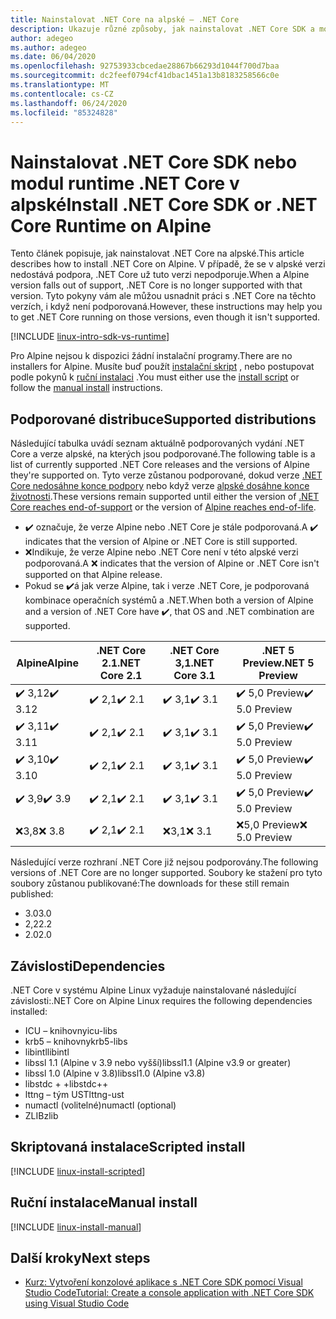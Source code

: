 ```yaml
---
title: Nainstalovat .NET Core na alpské – .NET Core
description: Ukazuje různé způsoby, jak nainstalovat .NET Core SDK a modul runtime .NET Core v alpské.
author: adegeo
ms.author: adegeo
ms.date: 06/04/2020
ms.openlocfilehash: 92753933cbcedae28867b66293d1044f700d7baa
ms.sourcegitcommit: dc2feef0794cf41dbac1451a13b8183258566c0e
ms.translationtype: MT
ms.contentlocale: cs-CZ
ms.lasthandoff: 06/24/2020
ms.locfileid: "85324828"
---
```

# <a name="install-net-core-sdk-or-net-core-runtime-on-alpine"></a><span data-ttu-id="736b8-103">Nainstalovat .NET Core SDK nebo modul runtime .NET Core v alpské</span><span class="sxs-lookup"><span data-stu-id="736b8-103">Install .NET Core SDK or .NET Core Runtime on Alpine</span></span>

<span data-ttu-id="736b8-104">Tento článek popisuje, jak nainstalovat .NET Core na alpské.</span><span class="sxs-lookup"><span data-stu-id="736b8-104">This article describes how to install .NET Core on Alpine.</span></span> <span data-ttu-id="736b8-105">V případě, že se v alpské verzi nedostává podpora, .NET Core už tuto verzi nepodporuje.</span><span class="sxs-lookup"><span data-stu-id="736b8-105">When a Alpine version falls out of support, .NET Core is no longer supported with that version.</span></span> <span data-ttu-id="736b8-106">Tyto pokyny vám ale můžou usnadnit práci s .NET Core na těchto verzích, i když není podporovaná.</span><span class="sxs-lookup"><span data-stu-id="736b8-106">However, these instructions may help you to get .NET Core running on those versions, even though it isn't supported.</span></span>

[!INCLUDE [linux-intro-sdk-vs-runtime](includes/linux-intro-sdk-vs-runtime.md)]

<span data-ttu-id="736b8-107">Pro Alpine nejsou k dispozici žádní instalační programy.</span><span class="sxs-lookup"><span data-stu-id="736b8-107">There are no installers for Alpine.</span></span> <span data-ttu-id="736b8-108">Musíte buď použít [instalační skript](#scripted-install) , nebo postupovat podle pokynů k [ruční instalaci](#manual-install) .</span><span class="sxs-lookup"><span data-stu-id="736b8-108">You must either use the [install script](#scripted-install) or follow the [manual install](#manual-install) instructions.</span></span>

## <a name="supported-distributions"></a><span data-ttu-id="736b8-109">Podporované distribuce</span><span class="sxs-lookup"><span data-stu-id="736b8-109">Supported distributions</span></span>

<span data-ttu-id="736b8-110">Následující tabulka uvádí seznam aktuálně podporovaných vydání .NET Core a verze alpské, na kterých jsou podporované.</span><span class="sxs-lookup"><span data-stu-id="736b8-110">The following table is a list of currently supported .NET Core releases and the versions of Alpine they're supported on.</span></span> <span data-ttu-id="736b8-111">Tyto verze zůstanou podporované, dokud verze [.NET Core nedosáhne konce podpory](https://dotnet.microsoft.com/platform/support/policy/dotnet-core) nebo když verze [alpské dosáhne konce životnosti](https://wiki.alpinelinux.org/wiki/Alpine_Linux:Releases).</span><span class="sxs-lookup"><span data-stu-id="736b8-111">These versions remain supported until either the version of [.NET Core reaches end-of-support](https://dotnet.microsoft.com/platform/support/policy/dotnet-core) or the version of [Alpine reaches end-of-life](https://wiki.alpinelinux.org/wiki/Alpine_Linux:Releases).</span></span>

- <span data-ttu-id="736b8-112">✔️ označuje, že verze Alpine nebo .NET Core je stále podporovaná.</span><span class="sxs-lookup"><span data-stu-id="736b8-112">A ✔️ indicates that the version of Alpine or .NET Core is still supported.</span></span>
- <span data-ttu-id="736b8-113">❌Indikuje, že verze Alpine nebo .NET Core není v této alpské verzi podporovaná.</span><span class="sxs-lookup"><span data-stu-id="736b8-113">A ❌ indicates that the version of Alpine or .NET Core isn't supported on that Alpine release.</span></span>
- <span data-ttu-id="736b8-114">Pokud se ✔️á jak verze Alpine, tak i verze .NET Core, je podporovaná kombinace operačních systémů a .NET.</span><span class="sxs-lookup"><span data-stu-id="736b8-114">When both a version of Alpine and a version of .NET Core have ✔️, that OS and .NET combination are supported.</span></span>

| <span data-ttu-id="736b8-115">Alpine</span><span class="sxs-lookup"><span data-stu-id="736b8-115">Alpine</span></span>                   | <span data-ttu-id="736b8-116">.NET Core 2.1</span><span class="sxs-lookup"><span data-stu-id="736b8-116">.NET Core 2.1</span></span> | <span data-ttu-id="736b8-117">.NET Core 3,1</span><span class="sxs-lookup"><span data-stu-id="736b8-117">.NET Core 3.1</span></span> | <span data-ttu-id="736b8-118">.NET 5 Preview</span><span class="sxs-lookup"><span data-stu-id="736b8-118">.NET 5 Preview</span></span> |
|--------------------------|---------------|---------------|----------------|
| <span data-ttu-id="736b8-119">✔️ 3,12</span><span class="sxs-lookup"><span data-stu-id="736b8-119">✔️ 3.12</span></span>  | <span data-ttu-id="736b8-120">✔️ 2,1</span><span class="sxs-lookup"><span data-stu-id="736b8-120">✔️ 2.1</span></span>        | <span data-ttu-id="736b8-121">✔️ 3,1</span><span class="sxs-lookup"><span data-stu-id="736b8-121">✔️ 3.1</span></span>        | <span data-ttu-id="736b8-122">✔️ 5,0 Preview</span><span class="sxs-lookup"><span data-stu-id="736b8-122">✔️ 5.0 Preview</span></span> |
| <span data-ttu-id="736b8-123">✔️ 3,11</span><span class="sxs-lookup"><span data-stu-id="736b8-123">✔️ 3.11</span></span>  | <span data-ttu-id="736b8-124">✔️ 2,1</span><span class="sxs-lookup"><span data-stu-id="736b8-124">✔️ 2.1</span></span>        | <span data-ttu-id="736b8-125">✔️ 3,1</span><span class="sxs-lookup"><span data-stu-id="736b8-125">✔️ 3.1</span></span>        | <span data-ttu-id="736b8-126">✔️ 5,0 Preview</span><span class="sxs-lookup"><span data-stu-id="736b8-126">✔️ 5.0 Preview</span></span> |
| <span data-ttu-id="736b8-127">✔️ 3,10</span><span class="sxs-lookup"><span data-stu-id="736b8-127">✔️ 3.10</span></span>  | <span data-ttu-id="736b8-128">✔️ 2,1</span><span class="sxs-lookup"><span data-stu-id="736b8-128">✔️ 2.1</span></span>        | <span data-ttu-id="736b8-129">✔️ 3,1</span><span class="sxs-lookup"><span data-stu-id="736b8-129">✔️ 3.1</span></span>        | <span data-ttu-id="736b8-130">✔️ 5,0 Preview</span><span class="sxs-lookup"><span data-stu-id="736b8-130">✔️ 5.0 Preview</span></span> |
| <span data-ttu-id="736b8-131">✔️ 3,9</span><span class="sxs-lookup"><span data-stu-id="736b8-131">✔️ 3.9</span></span>   | <span data-ttu-id="736b8-132">✔️ 2,1</span><span class="sxs-lookup"><span data-stu-id="736b8-132">✔️ 2.1</span></span>        | <span data-ttu-id="736b8-133">✔️ 3,1</span><span class="sxs-lookup"><span data-stu-id="736b8-133">✔️ 3.1</span></span>        | <span data-ttu-id="736b8-134">✔️ 5,0 Preview</span><span class="sxs-lookup"><span data-stu-id="736b8-134">✔️ 5.0 Preview</span></span> |
| <span data-ttu-id="736b8-135">❌3,8</span><span class="sxs-lookup"><span data-stu-id="736b8-135">❌ 3.8</span></span>   | <span data-ttu-id="736b8-136">✔️ 2,1</span><span class="sxs-lookup"><span data-stu-id="736b8-136">✔️ 2.1</span></span>        | <span data-ttu-id="736b8-137">❌3,1</span><span class="sxs-lookup"><span data-stu-id="736b8-137">❌ 3.1</span></span>        | <span data-ttu-id="736b8-138">❌5,0 Preview</span><span class="sxs-lookup"><span data-stu-id="736b8-138">❌ 5.0 Preview</span></span> |

<span data-ttu-id="736b8-139">Následující verze rozhraní .NET Core již nejsou podporovány.</span><span class="sxs-lookup"><span data-stu-id="736b8-139">The following versions of .NET Core are no longer supported.</span></span> <span data-ttu-id="736b8-140">Soubory ke stažení pro tyto soubory zůstanou publikované:</span><span class="sxs-lookup"><span data-stu-id="736b8-140">The downloads for these still remain published:</span></span>

- <span data-ttu-id="736b8-141">3.0</span><span class="sxs-lookup"><span data-stu-id="736b8-141">3.0</span></span>
- <span data-ttu-id="736b8-142">2,2</span><span class="sxs-lookup"><span data-stu-id="736b8-142">2.2</span></span>
- <span data-ttu-id="736b8-143">2.0</span><span class="sxs-lookup"><span data-stu-id="736b8-143">2.0</span></span>

## <a name="dependencies"></a><span data-ttu-id="736b8-144">Závislosti</span><span class="sxs-lookup"><span data-stu-id="736b8-144">Dependencies</span></span>

<span data-ttu-id="736b8-145">.NET Core v systému Alpine Linux vyžaduje nainstalované následující závislosti:</span><span class="sxs-lookup"><span data-stu-id="736b8-145">.NET Core on Alpine Linux requires the following dependencies installed:</span></span>

- <span data-ttu-id="736b8-146">ICU – knihovny</span><span class="sxs-lookup"><span data-stu-id="736b8-146">icu-libs</span></span>
- <span data-ttu-id="736b8-147">krb5 – knihovny</span><span class="sxs-lookup"><span data-stu-id="736b8-147">krb5-libs</span></span>
- <span data-ttu-id="736b8-148">libintl</span><span class="sxs-lookup"><span data-stu-id="736b8-148">libintl</span></span>
- <span data-ttu-id="736b8-149">libssl 1.1 (Alpine v 3.9 nebo vyšší)</span><span class="sxs-lookup"><span data-stu-id="736b8-149">libssl1.1 (Alpine v3.9 or greater)</span></span>
- <span data-ttu-id="736b8-150">libssl 1.0 (Alpine v 3.8)</span><span class="sxs-lookup"><span data-stu-id="736b8-150">libssl1.0 (Alpine v3.8)</span></span>
- <span data-ttu-id="736b8-151">libstdc + +</span><span class="sxs-lookup"><span data-stu-id="736b8-151">libstdc++</span></span>
- <span data-ttu-id="736b8-152">lttng – tým UST</span><span class="sxs-lookup"><span data-stu-id="736b8-152">lttng-ust</span></span>
- <span data-ttu-id="736b8-153">numactl (volitelné)</span><span class="sxs-lookup"><span data-stu-id="736b8-153">numactl (optional)</span></span>
- <span data-ttu-id="736b8-154">ZLIB</span><span class="sxs-lookup"><span data-stu-id="736b8-154">zlib</span></span>

## <a name="scripted-install"></a><span data-ttu-id="736b8-155">Skriptovaná instalace</span><span class="sxs-lookup"><span data-stu-id="736b8-155">Scripted install</span></span>

[!INCLUDE [linux-install-scripted](includes/linux-install-scripted.md)]

## <a name="manual-install"></a><span data-ttu-id="736b8-156">Ruční instalace</span><span class="sxs-lookup"><span data-stu-id="736b8-156">Manual install</span></span>

[!INCLUDE [linux-install-manual](includes/linux-install-manual.md)]

## <a name="next-steps"></a><span data-ttu-id="736b8-157">Další kroky</span><span class="sxs-lookup"><span data-stu-id="736b8-157">Next steps</span></span>

- [<span data-ttu-id="736b8-158">Kurz: Vytvoření konzolové aplikace s .NET Core SDK pomocí Visual Studio Code</span><span class="sxs-lookup"><span data-stu-id="736b8-158">Tutorial: Create a console application with .NET Core SDK using Visual Studio Code</span></span>](../tutorials/with-visual-studio-code.md)

